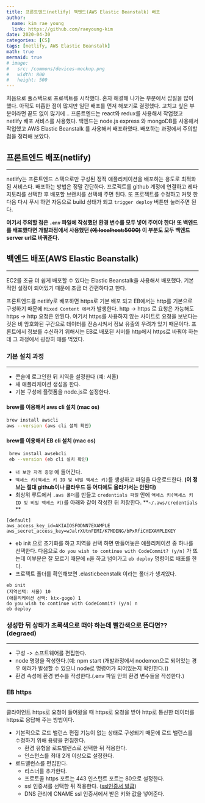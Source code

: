 ```yaml
---
title: 프론트엔드(netlify) 백엔드(AWS Elastic Beanstalk) 배포
author:
  name: kim rae young
  link: https://github.com/raeyoung-kim
date: 2020-04-30
categories: [CS]
tags: [netlify, AWS Elastic Beanstalk]
math: true
mermaid: true
# image:
#   src: /commons/devices-mockup.png
#   width: 800
#   height: 500
---
```


처음으로 풀스택으로 프로젝트를 시작했다. 
혼자 해결해 나가는 부분에서 삽질을 많이 했다. 아직도 미흡한 점이 많지만 일단 배포를 먼저 해보기로 결정했다. 고치고 싶은 부분이라면 끝도 없이 많기에 .. 
프론트엔드는 react와 redux를 사용해서 작업했고 netlify 배포 서비스를 사용했다.
백엔드는 node.js express 와 mongoDB를 사용해서 작업했고 AWS Elastic Beanstalk 를 사용해서 배포하였다.
배포하는 과정에서 주의할 점을 정리해 보았다.

## 프론트엔드 배포(netlify)
---
netlify는 프론트엔드 스택으로만 구성된 정적 애플리케이션을 배포하는 용도로 최적화된 서비스다.
배포하는 방법은 정말 간단하다. 프로젝트를 github 계정에 연결하고 레파지토리를 선택한 후 배포할 브랜치를 선택해 주면 된다.
또 프로젝트를 수정하고 커밋 한 다음 다시 푸시 하면 자동으로 build 상태가 되고
`trigger deploy` 버튼만 눌러주면 된다.

**여기서 주의할 점은 `.env` 파일에 작성했던 환경 변수를 모두 넣어 주어야 한다! 또 백엔드를 배포했다면 개발과정에서 사용했던 ~~(예:localhost:5000)~~ 이 부분도 모두 백엔드 server url로 바꿔준다.**



## 백엔드 배포(AWS Elastic Beanstalk)
---
EC2를 조금 더 쉽게 배포할 수 있다는 Elastic Beanstalk을 사용해서 배포했다. 기본적인 설정이 되어있기 때문에 조금 더 간편하다고 한다.

프론트엔드를 netlify로 배포하면 https로 기본 배포 되고 EB에서는 http를 기본으로 구성하기 때문에 `Mixed Content 에러`가 발생한다. http -> https 로 요청은 가능해도 https -> http 요청은 안된다. 여기서 https를 사용하지 않는 사이트로 요청을 보낸다는 것은 비 암호화된 구간으로 데이터를 전송시켜서 정보 유출의 우려가 있기 때문이다. 프론트에서 정보를 수신하기 위해서는 EB로 배포된 서버를 http에서 https로 바꿔야 하는데 그 과정에서 굉장히 애를 먹었다.

### 기본 설치 과정
---
- 콘솔에 로그인한 뒤 지역을 설정한다 (예: 서울)
- 새 애플리케이션 생성을 한다.
- 기본 구성에 플랫폼을 node.js로 설정한다.
#### brew를 이용해서 aws cli 설치 (mac os)
```bash
brew install awscli
aws --version (aws cli 설치 확인)
```
#### brew를 이용해서 EB cli 설치 (mac os)
```bash
 brew install awsebcli
 eb --version (eb cli 설치 확인)
```
- `내 보안 자격 증명` 에 들어간다.
- `액세스 키(액세스 키 ID 및 비밀 액세스 키)`를 생성하고 파일을 다운로드한다. **(이 정보는 절대 github이나 클라우드 등 어디에도 올라가서는 안된다)**
- 최상위 루트에서 `.aws 폴더`를 만들고 `credentials 파일` 안에 `액세스 키(액세스 키 ID 및 비밀 액세스 키)`를 아래와 같이 작성한 뒤 저장한다.
**`~/.aws/credentials` **
```
[default]
aws_access_key_id=AKIAIOSFODNN7EXAMPLE
aws_secret_access_key=wJalrXUtnFEMI/K7MDENG/bPxRfiCYEXAMPLEKEY
```
- eb init 으로 초기화를 하고 지역을 선택 하면 만들어놓은 애플리케이션 중 하나를 선택한다. 다음으로 `do you wish to continue with CodeCommit? (y/n)` 가 뜨는데 이부분은 잘 모르기 때문에 `n`을 하고 넘어가고 `eb deploy` 명령어로 배포를 한다.
- 프로젝트 폴더를 확인해보면 .elasticbeenstalk 이라는 폴더가 생겨있다.
```
eb init
(지역선택: 서울) 10
(애플리케이션 선택: ktx-gogo) 1
do you wish to continue with CodeCommit? (y/n) n
eb deploy
```


### 생성한 뒤 상태가 초록색으로 떠야 하는데 빨간색으로 뜬다면?? (degraed) 
---
- 구성 -> 소프트웨어를 편집한다.
- node 명령을 작성한다.(예: npm start (개발과정에서 nodemon으로 되어있는 경우 에러가 발생할 수 있으니 node로 명령어가 되어있는지 확인한다.))
- 환경 속성에 환경 변수를 작성한다.(.env 파일 안의 환경 변수들을 작성한다.)


### EB https
---
클라이언트 https로 요청이 들어왔을 때 https로 요청을 받아 http로 통신한 데이터를 https로 응답해 주는 방법이다.
- 기본적으로 로드 밸런스 편집 기능이 없는 상태로 구성되기 때문에 로드 밸런스를 수정하기 위해 용량을 편집한다.
   - 환경 유형을 로드밸런스로 선택한 뒤 적용한다.
   - 인스턴스를 최대 2개 이상으로 설정한다.
 - 로드밸런스를 편집한다.
   - 리스너를 추가한다.
   - 프로토콜 https 포트는 443 인스턴트 포트는 80으로 설정한다.
   - ssl 인증서를 선택한 뒤 적용한다. ([ssl인증서 발급](https://jojoldu.tistory.com/434))
   - DNS 관리에 CNAME ssl 인증서에서 받은 키와 값을 넣어준다.
